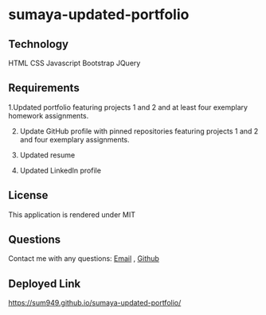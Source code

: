 # sumaya-updated-portfolio

## Technology

HTML CSS Javascript Bootstrap JQuery


 ## Requirements
1.Updated portfolio featuring projects 1 and 2 and at least four exemplary homework assignments.

2. Update GitHub profile with pinned repositories featuring projects 1 and 2 and four exemplary assignments.

3. Updated resume

4. Updated LinkedIn profile 

## License 

This application is rendered under MIT


## Questions

 Contact me with any questions: 
 [Email](mailto:sumayabile8@gmail.com) , [Github](https://github.com/SuM949)
 
 ## Deployed Link 
 https://sum949.github.io/sumaya-updated-portfolio/
